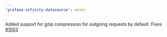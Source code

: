 ```yaml
---
'grafana-infinity-datasource': minor
---
```


Added support for gzip compression for outgoing requests by default. Fixes [#1003](https://github.com/grafana/grafana-infinity-datasource/issues/1003)
